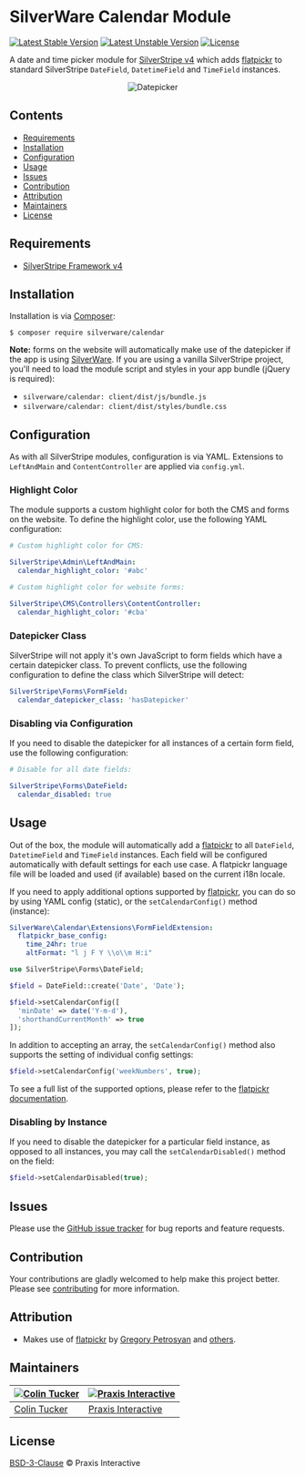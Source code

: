 # SilverWare Calendar Module

[![Latest Stable Version](https://poser.pugx.org/silverware/calendar/v/stable)](https://packagist.org/packages/silverware/calendar)
[![Latest Unstable Version](https://poser.pugx.org/silverware/calendar/v/unstable)](https://packagist.org/packages/silverware/calendar)
[![License](https://poser.pugx.org/silverware/calendar/license)](https://packagist.org/packages/silverware/calendar)

A date and time picker module for [SilverStripe v4][silverstripe-framework] which adds [flatpickr][flatpickr] to
standard SilverStripe `DateField`, `DatetimeField` and `TimeField` instances.

<p align="center"><img src="https://i.imgur.com/fodX6kt.png" alt="Datepicker"></p>

## Contents

- [Requirements](#requirements)
- [Installation](#installation)
- [Configuration](#configuration)
- [Usage](#usage)
- [Issues](#issues)
- [Contribution](#contribution)
- [Attribution](#attribution)
- [Maintainers](#maintainers)
- [License](#license)

## Requirements

- [SilverStripe Framework v4][silverstripe-framework]

## Installation

Installation is via [Composer][composer]:

```
$ composer require silverware/calendar
```

**Note:** forms on the website will automatically make use of the datepicker if
the app is using [SilverWare][silverware]. If you are using a vanilla SilverStripe
project, you'll need to load the module script and styles in your app bundle
(jQuery is required):

- `silverware/calendar: client/dist/js/bundle.js`
- `silverware/calendar: client/dist/styles/bundle.css`

## Configuration

As with all SilverStripe modules, configuration is via YAML. Extensions to `LeftAndMain` and
`ContentController` are applied via `config.yml`.

### Highlight Color

The module supports a custom highlight color for both the CMS and forms on the website. To
define the highlight color, use the following YAML configuration:

```yml
# Custom highlight color for CMS:

SilverStripe\Admin\LeftAndMain:
  calendar_highlight_color: '#abc'

# Custom highlight color for website forms:

SilverStripe\CMS\Controllers\ContentController:
  calendar_highlight_color: '#cba'
```

### Datepicker Class

SilverStripe will not apply it's own JavaScript to form fields which have a certain
datepicker class. To prevent conflicts, use the following configuration to define the class
which SilverStripe will detect:

```yml
SilverStripe\Forms\FormField:
  calendar_datepicker_class: 'hasDatepicker'
```

### Disabling via Configuration

If you need to disable the datepicker for all instances of a certain form field, use
the following configuration:

```yml
# Disable for all date fields:

SilverStripe\Forms\DateField:
  calendar_disabled: true
```

## Usage

Out of the box, the module will automatically add a [flatpickr][flatpickr] to
all `DateField`, `DatetimeField` and `TimeField` instances. Each field will
be configured automatically with default settings for each use case. A flatpickr 
language file will be loaded and used (if available) based on the current i18n locale.

If you need to apply additional options supported by [flatpickr][flatpickr], you
can do so by using YAML config (static), or the `setCalendarConfig()` method (instance):

```yml
SilverWare\Calendar\Extensions\FormFieldExtension:
  flatpickr_base_config:
    time_24hr: true
    altFormat: "l j F Y \\o\\m H:i"
```

```php
use SilverStripe\Forms\DateField;

$field = DateField::create('Date', 'Date');

$field->setCalendarConfig([
  'minDate' => date('Y-m-d'),
  'shorthandCurrentMonth' => true
]);
```

In addition to accepting an array, the `setCalendarConfig()` method also supports
the setting of individual config settings:

```php
$field->setCalendarConfig('weekNumbers', true);
```

To see a full list of the supported options, please refer to the
[flatpickr documentation](https://chmln.github.io/flatpickr/options).

### Disabling by Instance

If you need to disable the datepicker for a particular field instance,
as opposed to all instances, you may call the `setCalendarDisabled()` method
on the field:

```php
$field->setCalendarDisabled(true);
```

## Issues

Please use the [GitHub issue tracker][issues] for bug reports and feature requests.

## Contribution

Your contributions are gladly welcomed to help make this project better.
Please see [contributing](CONTRIBUTING.md) for more information.

## Attribution

- Makes use of [flatpickr] by [Gregory Petrosyan](https://github.com/chmln) and
  [others](https://github.com/chmln/flatpickr/graphs/contributors).

## Maintainers

[![Colin Tucker](https://avatars3.githubusercontent.com/u/1853705?s=144)](https://github.com/colintucker) | [![Praxis Interactive](https://avatars2.githubusercontent.com/u/1782612?s=144)](http://www.praxis.net.au)
---|---
[Colin Tucker](https://github.com/colintucker) | [Praxis Interactive](http://www.praxis.net.au)

## License

[BSD-3-Clause](LICENSE.md) &copy; Praxis Interactive

[composer]: https://getcomposer.org
[silverstripe-framework]: https://github.com/silverstripe/silverstripe-framework
[silverware]: https://github.com/praxisnetau/silverware
[issues]: https://github.com/praxisnetau/silverware-calendar/issues
[flatpickr]: https://github.com/chmln/flatpickr
